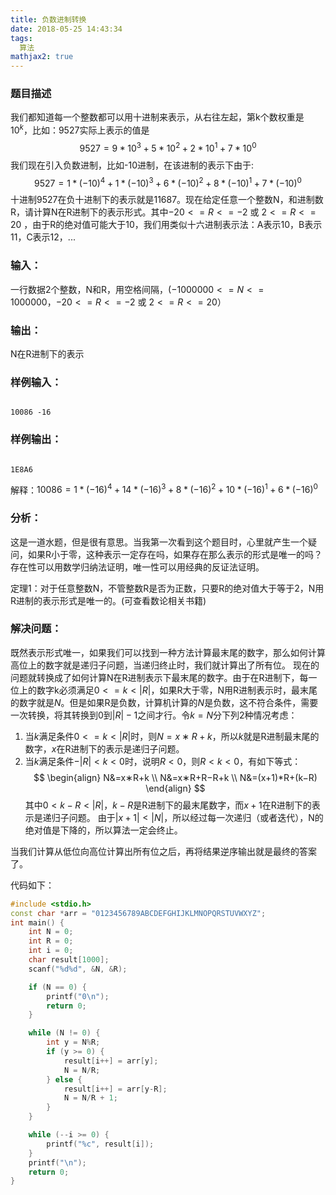 ```yaml
---
title: 负数进制转换
date: 2018-05-25 14:43:34
tags:
  算法
mathjax2: true
---
```


### 题目描述
我们都知道每一个整数都可以用十进制来表示，从右往左起，第k个数权重是$10^k$，比如：9527实际上表示的值是
$$9527=9*10^3+5*10^2+2*10^1+7*10^0$$
我们现在引入负数进制，比如-10进制，在该进制的表示下由于:
$$9527=1*(-10)^4+1*(-10)^3+6*(-10)^2+8*(-10)^1+7*(-10)^0$$
十进制9527在负十进制下的表示就是11687。现在给定任意一个整数N，和进制数R，请计算N在R进制下的表示形式。其中$−20<=R<=−2$ 或 $2<=R<=20$ ，由于R的绝对值可能大于10，我们用类似十六进制表示法：A表示10，B表示11，C表示12，...

### 输入：
一行数据2个整数，N和R，用空格间隔，($−1000000<=N<=1000000$，$−20<=R<=−2$ 或 $2<=R<=20$）

### 输出：
N在R进制下的表示

### 样例输入：
<code>
10086 -16
</code>

### 样例输出：
<code>
1E8A6
</code>

解释：$10086=1*(-16)^4+14*(-16)^3+8*(-16)^2+10*(-16)^1+6*(-16)^0$

### 分析：
这是一道水题，但是很有意思。当我第一次看到这个题目时，心里就产生一个疑问，如果R小于零，这种表示一定存在吗，如果存在那么表示的形式是唯一的吗？存在性可以用数学归纳法证明，唯一性可以用经典的反证法证明。

定理1：对于任意整数N，不管整数R是否为正数，只要R的绝对值大于等于2，N用R进制的表示形式是唯一的。(可查看数论相关书籍)

### 解决问题：
既然表示形式唯一，如果我们可以找到一种方法计算最末尾的数字，那么如何计算高位上的数字就是递归子问题，当递归终止时，我们就计算出了所有位。
现在的问题就转换成了如何计算N在R进制表示下最末尾的数字。由于在R进制下，每一位上的数字k必须满足$0<=k<|R|$，如果R大于零，N用R进制表示时，最末尾的数字就是$N%R$。但是如果R是负数，计算机计算的$N%R$是负数，这不符合条件，需要一次转换，将其转换到0到$|R|−1$之间才行。令$k=N%R$分下列2种情况考虑：

  1. 当$k$满足条件$0<=k<|R|$时，则$N=x∗R+k$，所以$k$就是R进制最末尾的数字，$x$在R进制下的表示是递归子问题。
  2. 当$k$满足条件$−|R|<k<0$时，说明$R<0$，则$R<k<0$，有如下等式：
$$
\begin{align}
N&=x∗R+k \\
N&=x∗R+R−R+k \\
N&=(x+1)*R+(k−R)
\end{align}
$$
其中$0<k−R<|R|$，$k−R$是R进制下的最末尾数字，而$x+1$在R进制下的表示是递归子问题。
由于$|x+1| < |N|$，所以经过每一次递归（或者迭代），N的绝对值是下降的，所以算法一定会终止。

当我们计算从低位向高位计算出所有位之后，再将结果逆序输出就是最终的答案了。

代码如下：
``` cpp
#include <stdio.h>
const char *arr = "0123456789ABCDEFGHIJKLMNOPQRSTUVWXYZ";
int main() {
    int N = 0;
    int R = 0;
    int i = 0;
    char result[1000];
    scanf("%d%d", &N, &R);

    if (N == 0) {
        printf("0\n");
        return 0;
    }

    while (N != 0) {
        int y = N%R;
        if (y >= 0) {
            result[i++] = arr[y];
            N = N/R;
        } else {
            result[i++] = arr[y-R];
            N = N/R + 1;
        }
    } 

    while (--i >= 0) {
        printf("%c", result[i]);
    }
    printf("\n");
    return 0;
}
```
